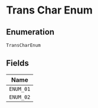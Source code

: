 
# Trans Char Enum

## Enumeration

`TransCharEnum`

## Fields

| Name |
|  --- |
| `ENUM_01` |
| `ENUM_02` |

